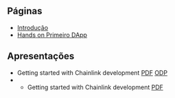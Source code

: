 ## Páginas
* [Introdução](https://github.com/CryptoDevBR/forum/wiki/Introdu%C3%A7%C3%A3o)
* [Hands on Primeiro DApp](https://github.com/CryptoDevBR/forum/wiki/Hands-on:-Truffle-setup-e-Primeiro-DApp)

## Apresentações
* Getting started with Chainlink development [PDF](https://github.com/CryptoDevBR/forum/blob/main/presentations/Getting%20started%20with%20Chainlink%20development.pdf) [ODP](https://github.com/CryptoDevBR/forum/blob/main/presentations/Getting%20started%20with%20Chainlink%20development.odp)
* * Getting started with Chainlink development [PDF](https://github.com/CryptoDevBR/forum/blob/main/presentations/ERC20.pdf)
